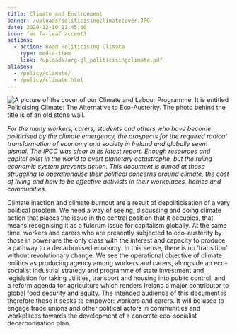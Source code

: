 ```yaml
---
title: Climate and Environment
banner: /uploads/politicisingclimatecover.JPG
date: 2020-12-10 11:45:00
icon: fas fa-leaf accent3
actions:
  - action: Read Politicising Climate
    type: media-item
    link: /uploads/arg-gl_politicisingclimate.pdf
aliases:
  - /policy/climate/
  - /policy/climate.html
---
```


<img src="/uploads/politicisingclimatecover.JPG" alt="A picture of the cover of our Climate and Labour Programme. It is entitled Politicising Climate: 
The Alternative to Eco-Austerity. The photo behind the title is of an old stone wall." title="Politicising Climate programme document cover."/>

*For the many workers, carers, students and others who have become politicised by the climate emergency, the prospects for the required radical transformation of economy and society in Ireland and globally seem dismal. The IPCC was clear in its latest report. Enough resources and capital exist in the world to avert planetary catastrophe, but the ruling economic system prevents action. This document is aimed at those struggling to operationalise their political concerns around climate, the cost of living and how to be effective activists in their workplaces, homes and communities.* 

Climate inaction and climate burnout are a result of depoliticisation of a very political problem. We need a way of seeing, discussing and doing climate action that places the issue in the central position that it occupies, that means recognising it as a fulcrum issue for capitalism globally. At the same time, workers and carers who are presently subjected to eco-austerity by those in power are the only class with the interest and capacity to produce a pathway to a decarbonised economy. In this sense, there is no ‘transition’ without revolutionary change. We see the operational objective of climate politics as producing agency among workers and carers, alongside an eco-socialist industrial strategy and programme of state investment and legislation for taking utilities, transport and housing into public control, and a reform agenda for agriculture which renders Ireland a major contributor to global food security and equity. The intended audience of this document is therefore those it seeks to empower: workers and carers. It will be used to engage trade unions and other political actors in communities and workplaces towards the development of a concrete eco-socialist decarbonisation plan.
